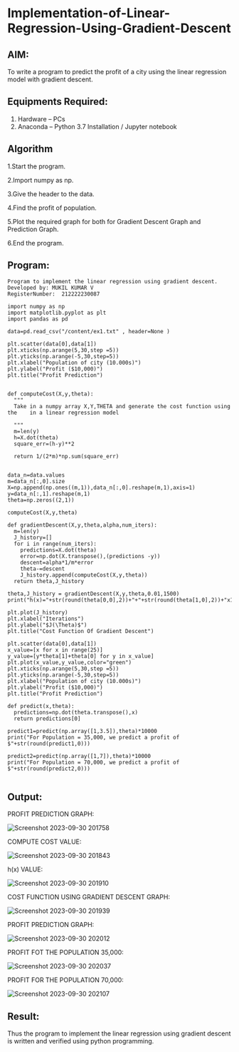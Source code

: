 # Implementation-of-Linear-Regression-Using-Gradient-Descent

## AIM:
To write a program to predict the profit of a city using the linear regression model with gradient descent.

## Equipments Required:
1. Hardware – PCs
2. Anaconda – Python 3.7 Installation / Jupyter notebook

## Algorithm
1.Start the program.

2.Import numpy as np.

3.Give the header to the data.

4.Find the profit of population.

5.Plot the required graph for both for Gradient Descent Graph and Prediction Graph.

6.End the program.

## Program:

```
Program to implement the linear regression using gradient descent.
Developed by: MUKIL KUMAR V
RegisterNumber:  212222230087
```
```
import numpy as np
import matplotlib.pyplot as plt
import pandas as pd

data=pd.read_csv("/content/ex1.txt" , header=None )

plt.scatter(data[0],data[1])
plt.xticks(np.arange(5,30,step =5))
plt.yticks(np.arange(-5,30,step=5))
plt.xlabel("Population of city (10.000s)")
plt.ylabel("Profit ($10,000)")
plt.title("Profit Prediction")


def computeCost(X,y,theta):
  """
  Take in a numpy array X,Y,THETA and generate the cost function using the    in a linear regression model

  """
  m=len(y)
  h=X.dot(theta)
  square_err=(h-y)**2

  return 1/(2*m)*np.sum(square_err)


data_n=data.values
m=data_n[:,0].size
X=np.append(np.ones((m,1)),data_n[:,0].reshape(m,1),axis=1)
y=data_n[:,1].reshape(m,1)
theta=np.zeros((2,1))

computeCost(X,y,theta)

def gradientDescent(X,y,theta,alpha,num_iters):
  m=len(y)
  J_history=[]
  for i in range(num_iters):
    predictions=X.dot(theta)
    error=np.dot(X.transpose(),(predictions -y))
    descent=alpha*1/m*error
    theta-=descent
    J_history.append(computeCost(X,y,theta))
  return theta,J_history

theta,J_history = gradientDescent(X,y,theta,0.01,1500)
print("h(x)="+str(round(theta[0,0],2))+"+"+str(round(theta[1,0],2))+"x1")

plt.plot(J_history)
plt.xlabel("Iterations")
plt.ylabel("$J(\Theta)$")
plt.title("Cost Function Of Gradient Descent")

plt.scatter(data[0],data[1])
x_value=[x for x in range(25)]
y_value=[y*theta[1]+theta[0] for y in x_value]
plt.plot(x_value,y_value,color="green")
plt.xticks(np.arange(5,30,step =5))
plt.yticks(np.arange(-5,30,step=5))
plt.xlabel("Population of city (10.000s)")
plt.ylabel("Profit ($10,000)")
plt.title("Profit Prediction")

def predict(x,theta):
  predictions=np.dot(theta.transpose(),x)
  return predictions[0]

predict1=predict(np.array([1,3.5]),theta)*10000
print("For Population = 35,000, we predict a profit of $"+str(round(predict1,0)))

predict2=predict(np.array([1,7]),theta)*10000
print("For Population = 70,000, we predict a profit of $"+str(round(predict2,0)))


```


## Output:

PROFIT PREDICTION GRAPH:

![Screenshot 2023-09-30 201758](https://github.com/Roselinjovita/Implementation-of-Linear-Regression-Using-Gradient-Descent/assets/119104296/599bbbed-72ea-40db-b699-c1bd632c49b3)

COMPUTE COST VALUE:

![Screenshot 2023-09-30 201843](https://github.com/Roselinjovita/Implementation-of-Linear-Regression-Using-Gradient-Descent/assets/119104296/bcc1f4b2-95e8-4baf-a947-3ea2a465361e)

h(x) VALUE:

![Screenshot 2023-09-30 201910](https://github.com/Roselinjovita/Implementation-of-Linear-Regression-Using-Gradient-Descent/assets/119104296/55560a8c-9098-41f4-8545-e7661b759fd2)

COST FUNCTION USING GRADIENT DESCENT GRAPH:

![Screenshot 2023-09-30 201939](https://github.com/Roselinjovita/Implementation-of-Linear-Regression-Using-Gradient-Descent/assets/119104296/fd976813-0f7a-4691-995c-be22d28b3efb)


PROFIT PREDICTION GRAPH:

![Screenshot 2023-09-30 202012](https://github.com/Roselinjovita/Implementation-of-Linear-Regression-Using-Gradient-Descent/assets/119104296/1ecc4463-0fbb-493c-9ec7-213c075c37cb)

PROFIT FOT THE POPULATION 35,000:

![Screenshot 2023-09-30 202037](https://github.com/Roselinjovita/Implementation-of-Linear-Regression-Using-Gradient-Descent/assets/119104296/738136b8-feb0-4f42-9998-dba9c0ce7e06)

PROFIT FOR THE POPULATION 70,000:

![Screenshot 2023-09-30 202107](https://github.com/Roselinjovita/Implementation-of-Linear-Regression-Using-Gradient-Descent/assets/119104296/a92dae2b-6959-4732-aee1-692234ca4f87)







## Result:
Thus the program to implement the linear regression using gradient descent is written and verified using python programming.
